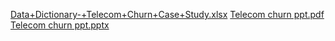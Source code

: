   [Data+Dictionary-+Telecom+Churn+Case+Study.xlsx](https://github.com/user-attachments/files/19027897/Data%2BDictionary-%2BTelecom%2BChurn%2BCase%2BStudy.xlsx)
[Telecom churn ppt.pdf](https://github.com/user-attachments/files/19027896/Telecom.churn.ppt.pdf)
[Telecom churn ppt.pptx](https://github.com/user-attachments/files/19027911/Telecom.churn.ppt.pptx)
